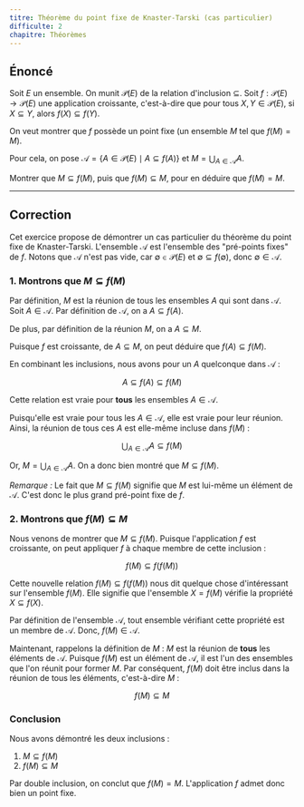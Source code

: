 ```yaml
---
titre: Théorème du point fixe de Knaster-Tarski (cas particulier)
difficulte: 2
chapitre: Théorèmes
---
```


## Énoncé

Soit $E$ un ensemble. On munit $\mathcal{P}(E)$ de la relation d'inclusion $\subseteq$.
Soit $f: \mathcal{P}(E) \to \mathcal{P}(E)$ une application croissante, c'est-à-dire que pour tous $X, Y \in \mathcal{P}(E)$, si $X \subseteq Y$, alors $f(X) \subseteq f(Y)$.

On veut montrer que $f$ possède un point fixe (un ensemble $M$ tel que $f(M)=M$).

Pour cela, on pose $\mathcal{A} = \{A \in \mathcal{P}(E) \mid A \subseteq f(A)\}$ et $M = \bigcup_{A \in \mathcal{A}} A$.

Montrer que $M \subseteq f(M)$, puis que $f(M) \subseteq M$, pour en déduire que $f(M)=M$.

---

## Correction

Cet exercice propose de démontrer un cas particulier du théorème du point fixe de Knaster-Tarski.
L'ensemble $\mathcal{A}$ est l'ensemble des "pré-points fixes" de $f$. Notons que $\mathcal{A}$ n'est pas vide, car $\emptyset \in \mathcal{P}(E)$ et $\emptyset \subseteq f(\emptyset)$, donc $\emptyset \in \mathcal{A}$.

### 1. Montrons que $M \subseteq f(M)$

Par définition, $M$ est la réunion de tous les ensembles $A$ qui sont dans $\mathcal{A}$.
Soit $A \in \mathcal{A}$. Par définition de $\mathcal{A}$, on a $A \subseteq f(A)$.

De plus, par définition de la réunion $M$, on a $A \subseteq M$.

Puisque $f$ est croissante, de $A \subseteq M$, on peut déduire que $f(A) \subseteq f(M)$.

En combinant les inclusions, nous avons pour un $A$ quelconque dans $\mathcal{A}$ :

$$A \subseteq f(A) \subseteq f(M)$$

Cette relation est vraie pour **tous** les ensembles $A \in \mathcal{A}$.

Puisqu'elle est vraie pour tous les $A \in \mathcal{A}$, elle est vraie pour leur réunion.
Ainsi, la réunion de tous ces $A$ est elle-même incluse dans $f(M)$ :

$$\bigcup_{A \in \mathcal{A}} A \subseteq f(M)$$

Or, $M = \bigcup_{A \in \mathcal{A}} A$. On a donc bien montré que $M \subseteq f(M)$.

*Remarque :* Le fait que $M \subseteq f(M)$ signifie que $M$ est lui-même un élément de $\mathcal{A}$. C'est donc le plus grand pré-point fixe de $f$.

### 2. Montrons que $f(M) \subseteq M$

Nous venons de montrer que $M \subseteq f(M)$.
Puisque l'application $f$ est croissante, on peut appliquer $f$ à chaque membre de cette inclusion :

$$f(M) \subseteq f(f(M))$$

Cette nouvelle relation $f(M) \subseteq f(f(M))$ nous dit quelque chose d'intéressant sur l'ensemble $f(M)$.
Elle signifie que l'ensemble $X = f(M)$ vérifie la propriété $X \subseteq f(X)$.

Par définition de l'ensemble $\mathcal{A}$, tout ensemble vérifiant cette propriété est un membre de $\mathcal{A}$.
Donc, $f(M) \in \mathcal{A}$.

Maintenant, rappelons la définition de $M$ : $M$ est la réunion de **tous** les éléments de $\mathcal{A}$.
Puisque $f(M)$ est un élément de $\mathcal{A}$, il est l'un des ensembles que l'on réunit pour former $M$.
Par conséquent, $f(M)$ doit être inclus dans la réunion de tous les éléments, c'est-à-dire $M$ :

$$f(M) \subseteq M$$

### Conclusion

Nous avons démontré les deux inclusions :

1. $M \subseteq f(M)$
2. $f(M) \subseteq M$

Par double inclusion, on conclut que $f(M) = M$.
L'application $f$ admet donc bien un point fixe. 